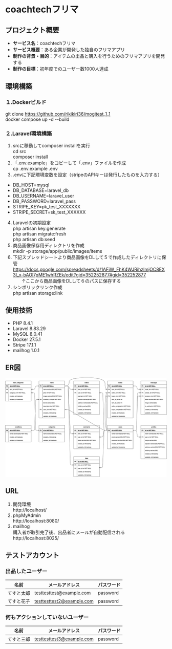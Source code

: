 # coachtechフリマ

## プロジェクト概要
- **サービス名**：coachtechフリマ
- **サービス概要**：ある企業が開発した独自のフリマアプリ
- **制作の背景・目的**：アイテムの出品と購入を行うためのフリマアプリを開発する
- **制作の目標**：初年度でのユーザー数1000人達成

## 環境構築

### １.Dockerビルド
   git clone https://github.com/rikikiri36/mogitest_1_1  
   docker compose up -d --build

### ２.Laravel環境構築
1. srcに移動してcomposer installを実行  
   cd src  
   composer install
2. 「.env.example」をコピーして「.env」ファイルを作成  
   cp .env.example .env
3. .envに下記環境変数を設定（stripeのAPIキーは発行したものを入力する）
  - DB_HOST=mysql
  - DB_DATABASE=laravel_db
  - DB_USERNAME=laravel_user
  - DB_PASSWORD=laravel_pass
  - STRIPE_KEY=pk_test_XXXXXXX
  - STRIPE_SECRET=sk_test_XXXXXX
4. Laravelの初期設定  
   php artisan key:generate  
   php artisan migrate:fresh  
   php artisan db:seed  
5. 商品画像保存用ディレクトリを作成  
   mkdir -p storage/app/public/images/items  
6. 下記スプレッドシートより商品画像をDLして５で作成したディレクトリに保管  
   https://docs.google.com/spreadsheets/d/1AFiW_FhK4WJRihzImjOC8EX3l_x-bAOl7pME1whRZEk/edit?gid=352252877#gid=352252877  
　　↑ここから商品画像をDLして６のパスに保存する  
7. シンボリックリンク作成  
   php artisan storage:link


## 使用技術

- PHP 8.4.1
- Laravel 8.83.29
- MySQL 8.0.41
- Docker 27.5.1
- Stripe 17.1.1
- mailhog 1.0.1

## ER図
![alt](er.png)

## URL

1. 開発環境  
   http://localhost/
2. phpMyAdmin  
   http://localhost:8080/
3. mailhog  
   購入者が取引完了後、出品者にメールが自動配信される  
   http://localhost:8025/

## テストアカウント

### 出品したユーザー

| 名前   | メールアドレス                                | パスワード    |
| ---- | --------------------------------------- | -------- |
| てすと太郎 | [testtesttest@example.com](mailto:testtesttest@example.com) | password |
| てすと花子 | [testtesttest2@example.com](mailto:testtesttest2@example.com) | password |

### 何もアクションしていないユーザー

| 名前   | メールアドレス                                | パスワード    |
| ---- | --------------------------------------- | -------- |
| てすと三郎 | [testtesttest3@example.com](mailto:testtesttest3@example.com) | password |
